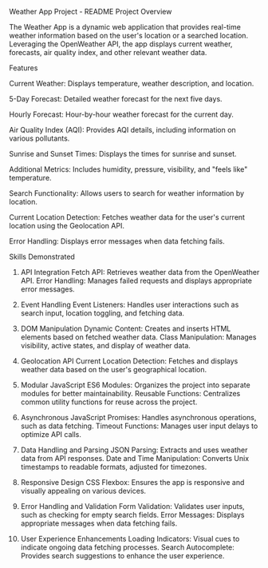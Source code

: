 Weather App Project - README
Project Overview

The Weather App is a dynamic web application that provides real-time weather information based on the user's location or a searched location. Leveraging the OpenWeather API, the app displays current weather, forecasts, air quality index, and other relevant weather data.

Features

Current Weather: Displays temperature, weather description, and location.

5-Day Forecast: Detailed weather forecast for the next five days.

Hourly Forecast: Hour-by-hour weather forecast for the current day.

Air Quality Index (AQI): Provides AQI details, including information on various pollutants.

Sunrise and Sunset Times: Displays the times for sunrise and sunset.

Additional Metrics: Includes humidity, pressure, visibility, and "feels like" temperature.

Search Functionality: Allows users to search for weather information by location.

Current Location Detection: Fetches weather data for the user's current location using the Geolocation API.

Error Handling: Displays error messages when data fetching fails.


Skills Demonstrated
1. API Integration
Fetch API: Retrieves weather data from the OpenWeather API.
Error Handling: Manages failed requests and displays appropriate error messages.

2. Event Handling
Event Listeners: Handles user interactions such as search input, location toggling, and fetching data.

3. DOM Manipulation
Dynamic Content: Creates and inserts HTML elements based on fetched weather data.
Class Manipulation: Manages visibility, active states, and display of weather data.

4. Geolocation API
Current Location Detection: Fetches and displays weather data based on the user's geographical location.

5. Modular JavaScript
ES6 Modules: Organizes the project into separate modules for better maintainability.
Reusable Functions: Centralizes common utility functions for reuse across the project.

6. Asynchronous JavaScript
Promises: Handles asynchronous operations, such as data fetching.
Timeout Functions: Manages user input delays to optimize API calls.

7. Data Handling and Parsing
JSON Parsing: Extracts and uses weather data from API responses.
Date and Time Manipulation: Converts Unix timestamps to readable formats, adjusted for timezones.

8. Responsive Design
CSS Flexbox: Ensures the app is responsive and visually appealing on various devices.

9. Error Handling and Validation
Form Validation: Validates user inputs, such as checking for empty search fields.
Error Messages: Displays appropriate messages when data fetching fails.

10. User Experience Enhancements
Loading Indicators: Visual cues to indicate ongoing data fetching processes.
Search Autocomplete: Provides search suggestions to enhance the user experience.
